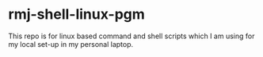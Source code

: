 # rmj-shell-linux-pgm
This repo is for linux based command and shell scripts which I am using for my local set-up in my personal laptop.
